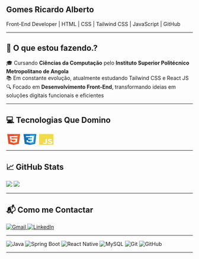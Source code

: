 <h2> Gomes Ricardo Alberto </h2>

<p> Front-End Developer | HTML | CSS | Tailwind CSS | JavaScript | GitHub </p>

---

## 🚀 O que estou fazendo.?

  🎓 Cursando **Ciências da Computação** pelo **Instituto Superior Politécnico Metropolitano de Angola**  
  📚 Em constante evolução, atualmente estudando Tailwind CSS e React JS  
  🔍 Focado em **Desenvolvimento Front-End**, transformando ideias em soluções digitais funcionais e eficientes

---

## 💻 Tecnologias Que Domino

<div style="display: inline_block">
  <img align="center" alt="Gomes-HTML" height="30" width="40" src="https://raw.githubusercontent.com/devicons/devicon/master/icons/html5/html5-original.svg">
  <img align="center" alt="Gomes-CSS" height="30" width="40" src="https://raw.githubusercontent.com/devicons/devicon/master/icons/css3/css3-original.svg">
  <img align="center" alt="Gomes-Js" height="30" width="40" src="https://raw.githubusercontent.com/devicons/devicon/master/icons/javascript/javascript-plain.svg">
</div>

---

## 📈 GitHub Stats

<p>
  <img src="https://github-readme-stats.vercel.app/api?username=gomes-alberto&show_icons=true&theme=github_dark" width="450"/>
  <img src="https://github-readme-stats.vercel.app/api/top-langs/?username=gomes-alberto&layout=compact&theme=github_dark" width="450"/>
</p>

---

## 📬 Como me Contactar

<p align="left">
  <a href="mailto:juliocesarcxz29@gmail.com" target="_blank">
    <img src="https://img.shields.io/badge/Gmail-D14836?style=for-the-badge&logo=gmail&logoColor=white" alt="Gmail">
  </a>
  <a href="https://www.linkedin.com/in/julio-cesar-rodrigues29/" target="_blank">
    <img src="https://img.shields.io/badge/LinkedIn-0A66C2?style=for-the-badge&logo=linkedin&logoColor=white" alt="LinkedIn">
  </a>
</p>

---

![Java](https://img.shields.io/badge/Java-ED8B00?style=for-the-badge&logo=java&logoColor=white)
![Spring Boot](https://img.shields.io/badge/Spring_Boot-6DB33F?style=for-the-badge&logo=spring-boot&logoColor=white)
![React Native](https://img.shields.io/badge/React_Native-61DAFB?style=for-the-badge&logo=react&logoColor=black)
![MySQL](https://img.shields.io/badge/MySQL-005C84?style=for-the-badge&logo=mysql&logoColor=white)
![Git](https://img.shields.io/badge/Git-F05032?style=for-the-badge&logo=git&logoColor=white)
![GitHub](https://img.shields.io/badge/GitHub-181717?style=for-the-badge&logo=github&logoColor=white)

---

